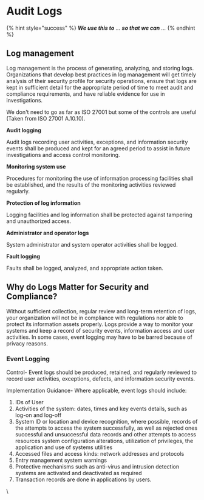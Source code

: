 # Audit Logs

{% hint style="success" %}
_**We use this to** ... **so that we can** ..._
{% endhint %}

## Log management <a href="#template-auditlogs-logmanagement" id="template-auditlogs-logmanagement"></a>

Log management is the process of generating, analyzing, and storing logs. Organizations that develop best practices in log management will get timely analysis of their security profile for security operations, ensure that logs are kept in sufficient detail for the appropriate period of time to meet audit and compliance requirements, and have reliable evidence for use in investigations.

We don't need to go as far as ISO 27001 but some of the controls are useful (Taken from ISO 27001 A.10.10).

**Audit logging**&#x20;

Audit logs recording user activities, exceptions, and information security events shall be produced and kept for an agreed period to assist in future investigations and access control monitoring.

**Monitoring system use**&#x20;

Procedures for monitoring the use of information processing facilities shall be established, and the results of the monitoring activities reviewed regularly.&#x20;

**Protection of log information**&#x20;

Logging facilities and log information shall be protected against tampering and unauthorized access.&#x20;

**Administrator and operator logs**&#x20;

System administrator and system operator activities shall be logged.&#x20;

**Fault logging**&#x20;

Faults shall be logged, analyzed, and appropriate action taken.

## Why do Logs Matter for Security and Compliance? <a href="#template-auditlogs-whydologsmatterforsecurityandcompliance" id="template-auditlogs-whydologsmatterforsecurityandcompliance"></a>

Without sufficient collection, regular review and long-term retention of logs, your organization will not be in compliance with regulations nor able to protect its information assets properly. Logs provide a way to monitor your systems and keep a record of security events, information access and user activities. In some cases, event logging may have to be barred because of privacy reasons.

### Event Logging <a href="#template-auditlogs-eventlogging" id="template-auditlogs-eventlogging"></a>

Control- Event logs should be produced, retained, and regularly reviewed to record user activities, exceptions, defects, and information security events.

Implementation Guidance- Where applicable, event logs should include:

1. IDs of User
2. Activities of the system: dates, times and key events details, such as log-on and log-off
3. System ID or location and device recognition, where possible, records of the attempts to access the system successfully, as well as rejected ones successful and unsuccessful data records and other attempts to access resources system configuration alterations, utilization of privileges, the application and use of systems utilities
4. Accessed files and access kinds: network addresses and protocols
5. Entry management system warnings
6. Protective mechanisms such as anti-virus and intrusion detection systems are activated and deactivated as required
7. Transaction records are done in applications by users.

\
